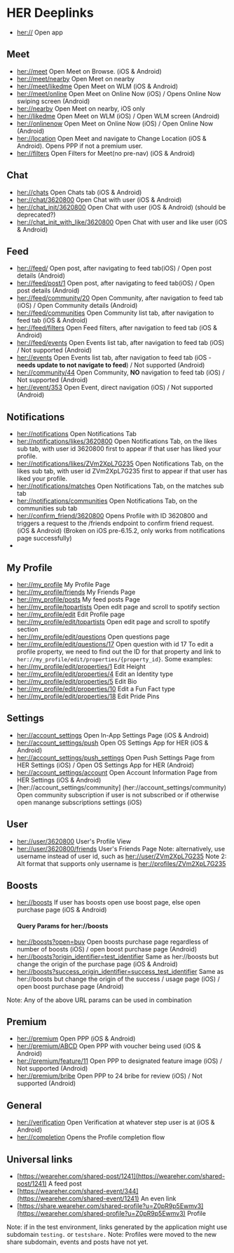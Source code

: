 # HER Deeplinks
*   [her://](her://) Open app

## Meet
*   [her://meet](her://meet) Open Meet on Browse. (iOS & Android)
*   [her://meet/nearby](her://meet/nearby) Open Meet on nearby
*   [her://meet/likedme](her://meet/likedme) Open Meet on WLM (iOS & Android) 
*   [her://meet/online](her://meet/online) Open Meet on Online Now (iOS) / Opens Online Now swiping screen (Android) 
*   [her://nearby](her://nearby) Open Meet on nearby, iOS only
*   [her://likedme](her://likedme) Open Meet on WLM (iOS) / Open WLM screen (Android)
*   [her://onlinenow](her://onlinenow) Open Meet on Online Now (iOS) / Open Online Now (Android) 
*   [her://location](her://location) Open Meet and navigate to Change Location (iOS & Android).  Opens PPP if not a premium user.
*   [her://filters](her://filters) Open Filters for Meet(no pre-nav) (iOS & Android)

## Chat
*   [her://chats](her://chats) Open Chats tab (iOS & Android)
*   [her://chat/3620800](her://chat/3620800) Open Chat with user  (iOS & Android)
*   [her://chat_init/3620800](her://chat_init/3620800) Open Chat with user  (iOS & Android) (should be deprecated?)
*   [her://chat_init_with_like/3620800](her://chat_init_with_like/3620800) Open Chat with user and like user (iOS & Android)

## Feed
*   [her://feed/](her://feed/) Open post, after navigating to feed tab(iOS) / Open post details (Android)
*   [her://feed/post/1](her://feed/post/1) Open post, after navigating to feed tab(iOS) / Open post details (Android)
*   [her://feed/community/20](her://feed/community/44) Open Community, after navigation to feed tab (iOS) / Open Community details (Android)
*   [her://feed/communities](her://feed/communities) Open Community list tab, after navigation to feed tab (iOS & Android)
*   [her://feed/filters](her://feed/filters) Open Feed filters, after navigation to feed tab (iOS & Android)
*   [her://feed/events](her://feed/events) Open Events list tab, after navigation to feed tab (iOS) / Not supported (Android) 
*   [her://events](her://events) Open Events list tab, after navigation to feed tab (iOS - **needs update to not navigate to feed**) / Not supported (Android) 
*   [her://community/44](her://community/44) Open Community, **NO** navigation to feed tab (iOS) / Not supported (Android) 
*   [her://event/353](her://event/353) Open Event, direct navigation (iOS) / Not supported (Android) 

## Notifications
*   [her://notifications](her://notifications) Open Notifications Tab
*   [her://notifications/likes/3620800](her://notifications/likes/3620800) Open Notifications Tab, on the likes sub tab, with user id 3620800 first to appear if that user has liked your profile.  
*   [her://notifications/likes/ZVm2XpL7G235](her://notifications/likes/ZVm2XpL7G235) Open Notifications Tab, on the likes sub tab, with user id ZVm2XpL7G235 first to appear if that user has liked your profile.  
*   [her://notifications/matches](her://notifications/matches) Open Notifications Tab, on the matches sub tab
*   [her://notifications/communities](her://notifications/communities) Open Notifications Tab, on the communities sub tab
*   [her://confirm_friend/3620800](her://confirm_friend/3620800) Opens Profile with ID 3620800 and triggers a request to the /friends endpoint to confirm friend request. (iOS & Android) (Broken on iOS pre-6.15.2, only works from notifications page successfully)
*   
## My Profile
*   [her://my_profile](her://my_profile) My Profile Page
*   [her://my_profile/friends](her://my_profile/friends) My Friends Page
*   [her://my_profile/posts](her://my_profile/posts) My feed posts Page
*   [her://my_profile/topartists](her://my_profile/topartists) Open edit page and scroll to spotify section
*   [her://my_profile/edit](her://my_profile/edit) Edit Profile page
*   [her://my_profile/edit/topartists](her://my_profile/edit/topartists) Open edit page and scroll to spotify section
*   [her://my_profile/edit/questions](her://my_profile/edit/questions) Open questions page
*   [her://my_profile/edit/questions/17](her://my_profile/edit/questions/17) Open question with id 17
To edit a profile property, we need to find out the ID for that property and link to `her://my_profile/edit/properties/{property_id}`. Some examples:
*   [her://my_profile/edit/properties/1](her://my_profile/edit/properties/1) Edit Height
*   [her://my_profile/edit/properties/4](her://my_profile/edit/properties/4) Edit an Identity type
*   [her://my_profile/edit/properties/5](her://my_profile/edit/properties/5) Edit Bio
*   [her://my_profile/edit/properties/10](her://my_profile/edit/properties/10) Edit a Fun Fact type
*   [her://my_profile/edit/properties/18](her://my_profile/edit/properties/18) Edit Pride Pins

## Settings
*   [her://account_settings](her://account_settings) Open In-App Settings Page (iOS & Android)
*   [her://account_settings/push](her://account_settings/push) Open OS Settings App for HER (iOS & Android)
*   [her://account_settings/push_settings](her://account_settings/push_settings) Open Push Settings Page from HER Settings (iOS) / Open OS Settings App for HER (Android) 
*   [her://account_settings/account](her://account_settings/account) Open Account Information Page from HER Settings (iOS & Android)
*   [her://account_settings/community] (her://account_settings/community) Open community subscription if user is not subscribed or if otherwise open manange subscriptions settings (iOS)

## User 
*   [her://user/3620800](her://user/3620800) User's Profile View
*   [her://user/3620800/friends](her://user/3620800/friends) User's Friends Page
Note: alternatively, use username instead of user id, such as [her://user/ZVm2XpL7G235](her://user/ZVm2XpL7G235)
Note 2: Alt format that supports only username is [her://profiles/ZVm2XpL7G235](her://profiles/ZVm2XpL7G235)

## Boosts
*   [her://boosts](her://boosts) If user has boosts open use boost page, else open purchase page (iOS & Android) 
    #### Query Params for her://boosts
*   [her://boosts?open=buy](her://boosts?open=buy) Open boosts purchase page regardless of number of boosts (iOS) / open boost purchase page (Android) 
*   [her://boosts?origin_identifier=test_identifier](her://boosts) Same as her://boosts but change the origin of the purchase page (iOS & Android) 
*   [her://boosts?success_origin_identifier=success_test_identifier](her://boosts) Same as her://boosts but change the origin of the success / usage page (iOS) / open boost purchase page (Android) 

Note: Any of the above URL params can be used in combination

## Premium
*   [her://premium](her://premium) Open PPP (iOS & Android)
*   [her://premium/ABCD](her://premium/ABCD) Open PPP with voucher being used (iOS & Android)
*   [her://premium/feature/11](her://premium/feature/11) Open PPP to designated feature image (iOS) / Not supported (Android)
*   [her://premium/bribe](her://premium/bribe) Open PPP to 24 bribe for review (iOS) / Not supported (Android)

## General
*   [her://verification](her://verification) Open Verification at whatever step user is at (iOS & Android)
*   [her://completion](her://completion) Opens the Profile completion flow

## Universal links

*   [https://weareher.com/shared-post/1241](https://weareher.com/shared-post/1241) A feed post
*   [https://weareher.com/shared-event/344](https://weareher.com/shared-event/1241) An even link
*   [https://share.weareher.com/shared-profile?u=Z0pR9p5Ewmv3](https://weareher.com/shared-profile?u=Z0pR9p5Ewmv3) Profile

Note: if in the test environment, links generated by the application might use subdomain `testing.` or `testshare.`
Note: Profiles were moved to the new share subdomain, events and posts have not yet.
